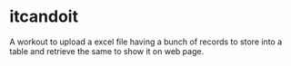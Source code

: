 # itcandoit
A workout to upload a excel file having a bunch of records to store into a table and retrieve the same to show it on web page.
